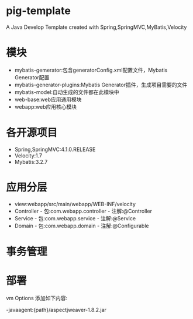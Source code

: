 # pig-template
A Java Develop Template created with Spring,SpringMVC,MyBatis,Velocity

# 模块

- mybatis-gemerator:包含generatorConfig.xml配置文件，Mybatis Generator配置
- mybatis-generator-plugins:Mybatis Generator插件，生成项目需要的文件
- mybatis-model:自动生成的文件都在此模块中
- web-base:web应用通用模块
- webapp:web应用核心模块

# 各开源项目

- Spring,SpringMVC:4.1.0.RELEASE
- Velocity:1.7
- Mybatis:3.2.7

# 应用分层

- view:webapp/src/main/webapp/WEB-INF/velocity
- Controller
        - 包:com.webapp.controller
        - 注解:@Controller
- Service
        - 包:com.webapp.service
        - 注解:@Service
- Domain
        - 包:com.webapp.domain
        - 注解:@Configurable

# 事务管理



# 部署

vm Options 添加如下内容:

-javaagent:{path}/aspectjweaver-1.8.2.jar

